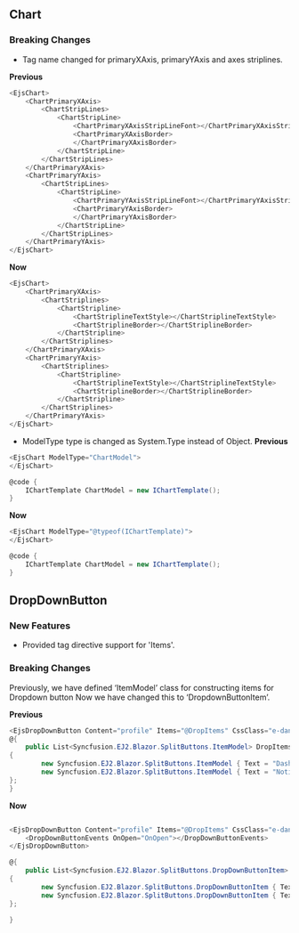 
## Chart

### Breaking Changes

- Tag name changed for primaryXAxis, primaryYAxis and axes striplines.

**Previous**

```csharp
<EjsChart>
    <ChartPrimaryXAxis>
        <ChartStripLines>
            <ChartStripLine>
                <ChartPrimaryXAxisStripLineFont></ChartPrimaryXAxisStripLineFont>
                <ChartPrimaryXAxisBorder>
                </ChartPrimaryXAxisBorder>
            </ChartStripLine>
        </ChartStripLines>
    </ChartPrimaryXAxis>
    <ChartPrimaryYAxis>
        <ChartStripLines>
            <ChartStripLine>
                <ChartPrimaryYAxisStripLineFont></ChartPrimaryYAxisStripLineFont>
                <ChartPrimaryYAxisBorder>
                </ChartPrimaryYAxisBorder>
            </ChartStripLine>
        </ChartStripLines>
    </ChartPrimaryYAxis>
</EjsChart>

```

**Now**

```csharp
<EjsChart>
    <ChartPrimaryXAxis>
        <ChartStriplines>
            <ChartStripline>
                <ChartStriplineTextStyle></ChartStriplineTextStyle>
                <ChartStriplineBorder></ChartStriplineBorder>
            </ChartStripline>
        </ChartStriplines>
    </ChartPrimaryXAxis>
    <ChartPrimaryYAxis>
        <ChartStriplines>
            <ChartStripline>
                <ChartStriplineTextStyle></ChartStriplineTextStyle>
                <ChartStriplineBorder></ChartStriplineBorder>
            </ChartStripline>
        </ChartStriplines>
    </ChartPrimaryYAxis>
</EjsChart>

```

- ModelType type is changed as System.Type instead of Object.
**Previous**

```csharp
<EjsChart ModelType="ChartModel">
</EjsChart>

@code {
    IChartTemplate ChartModel = new IChartTemplate();
}
```

**Now**

```csharp
<EjsChart ModelType="@typeof(IChartTemplate)">
</EjsChart>

@code {
    IChartTemplate ChartModel = new IChartTemplate();
}
```

## DropDownButton

### New Features

- Provided tag directive support for 'Items'.

### Breaking Changes

Previously, we have defined ‘ItemModel’ class for constructing items for Dropdown button Now we have changed this to ‘DropdownButtonItem’.

**Previous**

```csharp
<EjsDropDownButton Content="profile" Items="@DropItems" CssClass="e-danger" OnOpen="OnOpen" OnItemRender="@OnItemRender"> </EjsDropDownButton>
@{
    public List<Syncfusion.EJ2.Blazor.SplitButtons.ItemModel> DropItems { get; set; } = new List<Syncfusion.EJ2.Blazor.SplitButtons.SplitButtonItem>
{
        new Syncfusion.EJ2.Blazor.SplitButtons.ItemModel { Text = "Dashboard", IconCss = "e-ddb-icons e-dashboard" },
        new Syncfusion.EJ2.Blazor.SplitButtons.ItemModel { Text = "Notifications", IconCss = "e-ddb-icons e-notifications" }
};
}

```

**Now**

```csharp

<EjsDropDownButton Content="profile" Items="@DropItems" CssClass="e-danger">
    <DropDownButtonEvents OnOpen="OnOpen"></DropDownButtonEvents>
</EjsDropDownButton>

@{
    public List<Syncfusion.EJ2.Blazor.SplitButtons.DropDownButtonItem> DropItems { get; set; } = new List<Syncfusion.EJ2.Blazor.SplitButtons.DropDownButtonItem>
{
        new Syncfusion.EJ2.Blazor.SplitButtons.DropDownButtonItem { Text = "Dashboard", IconCss = "e-ddb-icons e-dashboard" },
        new Syncfusion.EJ2.Blazor.SplitButtons.DropDownButtonItem { Text = "Notifications", IconCss = "e-ddb-icons" }
};

}

```

